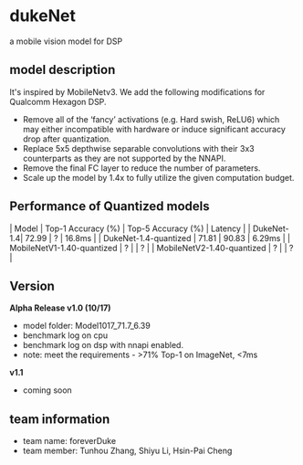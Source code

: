 # dukeNet
a mobile vision model for DSP

## model description
It's inspired by MobileNetv3. We add the following modifications for Qualcomm Hexagon DSP.
+ Remove all of the ‘fancy’ activations (e.g. Hard swish, ReLU6) which may either incompatible with hardware or induce significant accuracy drop after quantization.
+ Replace 5x5 depthwise separable convolutions with their 3x3 counterparts as they are not supported by the NNAPI.
+ Remove the final FC layer to reduce the number of parameters.
+ Scale up the model by 1.4x to fully utilize the given computation budget.


## Performance of Quantized models
| Model  | Top-1 Accuracy (%)  | Top-5 Accuracy (%)  | Latency  |
| DukeNet-1.4| 72.99               |          ?          | 16.8ms   |
| DukeNet-1.4-quantized | 71.81    |          90.83      |  6.29ms  |
| MobileNetV1-1.40-quantized      | ?        |                     |   ?      |
| MobileNetV2-1.40-quantized      | ?        |                     |   ?      |


## Version
**Alpha Release v1.0 (10/17)**
+ model folder: Model1017_71.7_6.39
+ benchmark log on cpu
+ benchmark log on dsp with nnapi enabled.
+ note: meet the requirements - >71% Top-1 on ImageNet, <7ms

**v1.1**
+ coming soon

## team information
+ team name: foreverDuke
+ team member: Tunhou Zhang, Shiyu Li, Hsin-Pai Cheng

